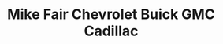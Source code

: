 ---
title: "Mike Fair Chevrolet Buick GMC Cadillac"
url: /smiths-falls/mike-fair-chevrolet-buick-gmc-cadillac/
shop: car
---